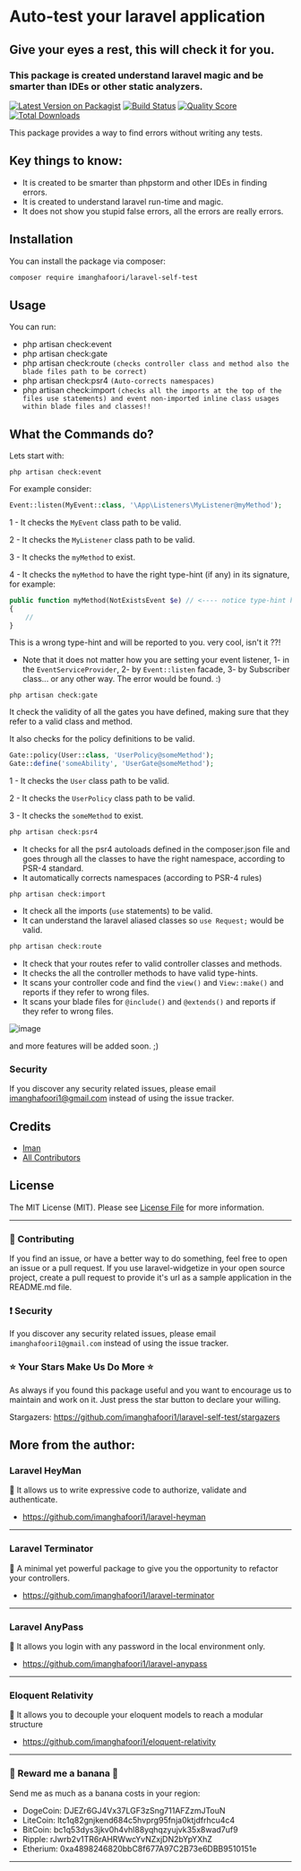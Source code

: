 # Auto-test your laravel application

## Give your eyes a rest, this will check it for you.
### This package is created understand laravel magic and be smarter than IDEs or other static analyzers.


[![Latest Version on Packagist](https://img.shields.io/packagist/v/imanghafoori/laravel-self-test.svg?style=flat-square)](https://packagist.org/packages/imanghafoori1/laravel-self-test)
[![Build Status](https://img.shields.io/travis/imanghafoori1/laravel-self-test/master.svg?style=flat-square)](https://travis-ci.org/imanghafoori1/laravel-self-test)
[![Quality Score](https://img.shields.io/scrutinizer/g/imanghafoori1/laravel-self-test.svg?style=flat-square)](https://scrutinizer-ci.com/g/imanghafoori1/laravel-self-test)
[![Total Downloads](https://img.shields.io/packagist/dt/imanghafoori/laravel-self-test.svg?style=flat-square)](https://packagist.org/packages/imanghafoori1/laravel-self-test)

This package provides a way to find errors without writing any tests.

## Key things to know:

- It is created to be smarter than phpstorm and other IDEs in finding errors.
- It is created to understand laravel run-time and magic.
- It does not show you stupid false errors, all the errors are really errors.


## Installation

You can install the package via composer:

```bash
composer require imanghafoori/laravel-self-test
```

## Usage

You can run:
- php artisan check:event 
- php artisan check:gate   
- php artisan check:route   `(checks controller class and method also the blade files path to be correct)`
- php artisan check:psr4    `(Auto-corrects namespaces)`
- php artisan check:import  `(checks all the imports at the top of the files use statements) and event non-imported inline class usages within blade files and classes!!`

## What the Commands do?

Lets start with:
```
php artisan check:event 
```

For example consider:

```php
Event::listen(MyEvent::class, '\App\Listeners\MyListener@myMethod');
```

1 - It checks the  `MyEvent` class path to be valid.

2 - It checks the  `MyListener` class path to be valid.

3 - It checks the  `myMethod` to exist.

4 - It checks the  `myMethod` to have the right type-hint (if any) in its signature, for example:
```php
public function myMethod(NotExistsEvent $e) // <---- notice type-hint here
{
    //
}
```
This is a wrong type-hint and will be reported to you. very cool, isn't it ??!


- Note that it does not matter how you are setting your event listener, 1- in the `EventServiceProvider`, 2- by `Event::listen` facade,  3- by Subscriber class... or any other way. The error would be found. :)

``` 
php artisan check:gate
```

It check the validity of all the gates you have defined, making sure that they refer to a valid class and method.

It also checks for the policy definitions to be valid. 

```php
Gate::policy(User::class, 'UserPolicy@someMethod'); 
Gate::define('someAbility', 'UserGate@someMethod'); 
```

1 - It checks the  `User` class path to be valid.

2 - It checks the  `UserPolicy` class path to be valid.

3 - It checks the  `someMethod` to exist.

``` php
php artisan check:psr4
```
- It checks for all the psr4 autoloads defined in the composer.json file and goes through all the classes to have the right namespace, according to PSR-4 standard. 
- It automatically corrects namespaces (according to PSR-4 rules)

```
php artisan check:import
```

- It check all the imports (`use` statements) to be valid.
- It can understand the laravel aliased classes so `use Request;` would be valid.


``` php
php artisan check:route
```

- It check that your routes refer to valid controller classes and methods.
- It checks the all the controller methods to have valid type-hints.
- It scans your controller code and find the `view()` and `View::make()` and reports if they refer to wrong files.
- It scans your blade files for `@include()` and `@extends()` and reports if they refer to wrong files.

![image](https://user-images.githubusercontent.com/6961695/77560076-929e5f80-6eda-11ea-8482-9ccb9cafb1ed.png)

and more features will be added soon. ;)

### Security

If you discover any security related issues, please email imanghafoori1@gmail.com instead of using the issue tracker.

## Credits

- [Iman](https://github.com/imanghafoori1)
- [All Contributors](../../contributors)

## License

The MIT License (MIT). Please see [License File](LICENSE.md) for more information.

--------------------

### :raising_hand: Contributing 
If you find an issue, or have a better way to do something, feel free to open an issue or a pull request.
If you use laravel-widgetize in your open source project, create a pull request to provide it's url as a sample application in the README.md file. 


### :exclamation: Security
If you discover any security related issues, please email `imanghafoori1@gmail.com` instead of using the issue tracker.


### :star: Your Stars Make Us Do More :star:
As always if you found this package useful and you want to encourage us to maintain and work on it. Just press the star button to declare your willing.

Stargazers: https://github.com/imanghafoori1/laravel-self-test/stargazers

## More from the author:

### Laravel HeyMan

:gem: It allows us to write expressive code to authorize, validate and authenticate.

- https://github.com/imanghafoori1/laravel-heyman


--------------

### Laravel Terminator


 :gem: A minimal yet powerful package to give you the opportunity to refactor your controllers.

- https://github.com/imanghafoori1/laravel-terminator


------------

### Laravel AnyPass

:gem: It allows you login with any password in the local environment only.

- https://github.com/imanghafoori1/laravel-anypass

------------

### Eloquent Relativity

:gem: It allows you to decouple your eloquent models to reach a modular structure

- https://github.com/imanghafoori1/eloquent-relativity


----------------

### 🍌 Reward me a banana 🍌

Send me as much as a banana costs in your region:

- DogeCoin: DJEZr6GJ4Vx37LGF3zSng711AFZzmJTouN
- LiteCoin: ltc1q82gnjkend684c5hvprg95fnja0ktjdfrhcu4c4
- BitCoin: bc1q53dys3jkv0h4vhl88yqhqzyujvk35x8wad7uf9
- Ripple: rJwrb2v1TR6rAHRWwcYvNZxjDN2bYpYXhZ
- Etherium: 0xa4898246820bbC8f677A97C2B73e6DBB9510151e

--------------
